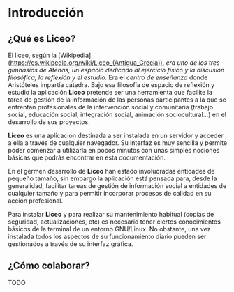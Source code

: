 # Introducción

## ¿Qué es Liceo?

El liceo, según la [Wikipedia] (https://es.wikipedia.org/wiki/Liceo_(Antigua_Grecia)), *era uno de los tres gimnasios de Atenas, un espacio dedicado al ejercicio físico y la discusión filosófica, la reflexión y el estudio*. Era el *centro de enseñanza* donde Aristóteles impartía cátedra. Bajo esa filosofía de espacio de reflexión y estudio la aplicación **Liceo** pretende ser una herramienta que facilite la tarea de gestión de la información de las personas participantes a la que se enfrentan profesionales de la intervención social y comunitaria (trabajo social, educación social, integración social, animación sociocultural...) en el desarrollo de sus proyectos.

**Liceo** es una aplicación destinada a ser instalada en un servidor y acceder a ella a través de cualquier navegador. Su interfaz es muy sencilla y permite poder comenzar a utilizarla en pocos minutos con unas simples nociones básicas que podrás encontrar en esta documentación.

En el germen desarrollo de **Liceo** han estado involucradas entidades de pequeño tamaño, sin embargo la aplicación está pensada para, desde la generalidad, facilitar tareas de gestión de información social a entidades de cualquier tamaño y para permitir incorporar procesos de calidad en su acción profesional. 

Para instalar **Liceo** y para realizar su mantenimiento habitual (copias de seguridad, actualizaciones, etc) es necesario tener ciertos conocimientos básicos de la terminal de un entorno GNU/Linux. No obstante, una vez instalada todos los aspectos de su funcionamiento diario pueden ser gestionados a través de su interfaz gráfica.

## ¿Cómo colaborar?

TODO
